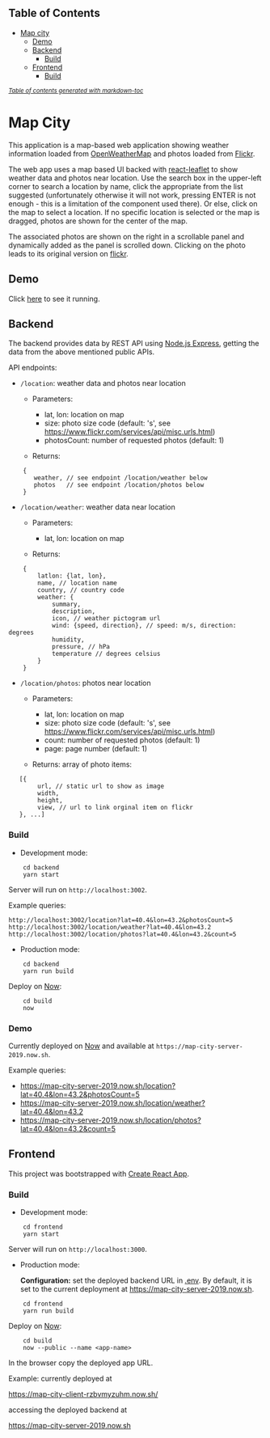 ## Table of Contents

- [Map city](#map-city)
  * [Demo](#demo)
  * [Backend](#backend)
    + [Build](#build)
  * [Frontend](#frontend)
    + [Build](#build-1)

<small><i><a href='http://ecotrust-canada.github.io/markdown-toc/'>Table of contents generated with markdown-toc</a></i></small>

# Map City 

This application is a map-based web application showing weather information loaded from [OpenWeatherMap](https://openweathermap.org/api) and photos loaded from [Flickr](https://www.flickr.com/services/api/explore/flickr.photos.search).

The web app uses a map based UI backed with [react-leaflet](https://react-leaflet.js.org/) to show weather data and photos near location. Use the search box in the upper-left corner to search a location by name, click the appropriate from the list suggested (unfortunately otherwise it will not work, pressing ENTER is not enough - this is a limitation of the component used there). Or else, click on the map to select a location. If no specific location is selected or the map is dragged, photos are shown for the center of the map.

The associated photos are shown on the right in a scrollable panel and dynamically added as the panel is scrolled down. Clicking on the photo leads to its original version on [flickr](https://www.flickr.com/).

## Demo

Click [here](https://map-city-client-rzbvmyzuhm.now.sh/) to see it running.

## Backend

The backend provides data by REST API using [Node.js Express](https://expressjs.com/), getting the data from the above mentioned public APIs.

API endpoints:

- `/location`: weather data and photos near location
  - Parameters:
    * lat, lon: location on map
    * size: photo size code (default: 's', see https://www.flickr.com/services/api/misc.urls.html)
    * photosCount: number of requested photos (default: 1)

  - Returns:

```
    {
       weather, // see endpoint /location/weather below
       photos   // see endpoint /location/photos below
    }
```

- `/location/weather`: weather data near location
  - Parameters:
    * lat, lon: location on map

  - Returns:

```
    {
        latlon: {lat, lon},
        name, // location name
        country, // country code
        weather: {
            summary,
            description,
            icon, // weather pictogram url
            wind: {speed, direction}, // speed: m/s, direction: degrees
            humidity,
            pressure, // hPa
            temperature // degrees celsius
        }
    }
```

- `/location/photos`: photos near location
  - Parameters:
    * lat, lon: location on map
    * size: photo size code (default: 's', see https://www.flickr.com/services/api/misc.urls.html)
    * count: number of requested photos (default: 1)
    * page: page number (default: 1)

  - Returns: array of photo items:

```
   [{
        url, // static url to show as image
        width,
        height,
        view, // url to link orginal item on flickr
   }, ...]
```

### Build

- Development mode:

```
    cd backend
    yarn start
```

Server will run on `http://localhost:3002`.

Example queries:

```
http://localhost:3002/location?lat=40.4&lon=43.2&photosCount=5
http://localhost:3002/location/weather?lat=40.4&lon=43.2
http://localhost:3002/location/photos?lat=40.4&lon=43.2&count=5

```

- Production mode:

```
    cd backend
    yarn run build
```

Deploy on [Now](https://zeit.co/now):

```
    cd build
    now
```

### Demo

Currently deployed on [Now](https://zeit.co/now) and available at `https://map-city-server-2019.now.sh`.

Example queries:

- https://map-city-server-2019.now.sh/location?lat=40.4&lon=43.2&photosCount=5
- https://map-city-server-2019.now.sh/location/weather?lat=40.4&lon=43.2
- https://map-city-server-2019.now.sh/location/photos?lat=40.4&lon=43.2&count=5


## Frontend

This project was bootstrapped with [Create React App](https://github.com/facebookincubator/create-react-app).

### Build

- Development mode:

```
    cd frontend
    yarn start
```

Server will run on `http://localhost:3000`.

- Production mode:

  **Configuration:** set the deployed backend URL in [.env](https://github.com/norama/map-city/blob/master/frontend/.env). By default, it is set to the current deployment at https://map-city-server-2019.now.sh.

```
    cd frontend
    yarn run build
```

Deploy on [Now](https://zeit.co/now):

```
    cd build
    now --public --name <app-name>
```

In the browser copy the deployed app URL.

Example: currently deployed at

https://map-city-client-rzbvmyzuhm.now.sh/

accessing the deployed backend at

https://map-city-server-2019.now.sh
